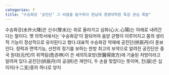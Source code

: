 ```yaml
---
categories: f
title: "수승화강 ‘공진단’ 그 비법을 탐구하다 한남대 경영대학원 특강 관심 폭발"
---
```

수승화강(水升火降)은 신수(腎水)는 위로 올라가고 심화(心火.心陽)는 아래로 내려간다는 말이다. 옛 의학서에서는 ‘수승화강’이 잘되어야 음양 균형이 이루어지고 몸의 생리적 기능이 정상적으로 유지된다고 했다.대표적 수승화강 약재에 공진단(拱辰丹)이 돋보인다. 정력과 면역기능, 선천의 정기를 보하는 한방 최고의 보약으로 알려진 공진단은 중국 원대(元代)의 위역림(危亦林)이 쓴 세의득효방(世醫得效方)에 기술된 처방이라고 알려져 있다.공진단(拱辰丹)의 공(拱)은 껴안다, 두 손을 맞잡다는 뜻이며, 진(辰)은 십이지(十二支)중의 하나로 양지